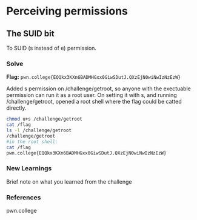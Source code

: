 # Perceiving permissions

## The SUID bit
To SUID (s instead of e) permission. 

### Solve
**Flag:** `pwn.college{EQQkx3KXn6BADMHGxx0GiwSDutJ.QXzEjN0wiNwIzNzEzW}`

Added s permission on /challenge/getroot, so anyone with the exectuable permission can run it as a root user. On setting it with s, and running /challenge/getroot, opened a root shell where the flag could be catted directly.

```bash
chmod u+s /challenge/getroot
cat /flag
ls -l /challenge/getroot
/challenge/getroot
#in the root shell: 
cat /flag
pwn.college{EQQkx3KXn6BADMHGxx0GiwSDutJ.QXzEjN0wiNwIzNzEzW}
```

### New Learnings
Brief note on what you learned from the challenge

### References 
pwn.college
